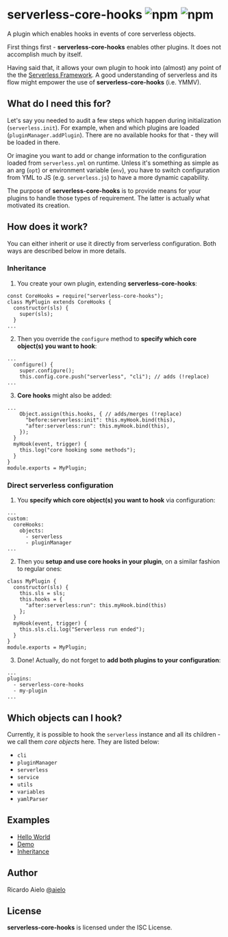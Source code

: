 # serverless-core-hooks ![npm](https://img.shields.io/npm/v/serverless-core-hooks) ![npm](https://img.shields.io/npm/l/serverless-core-hooks)


A plugin which enables hooks in events of core serverless objects.

First things first - **serverless-core-hooks** enables other plugins.
It does not accomplish much by itself.

Having said that, it allows your own plugin to hook into (almost) any point of the the [Serverless Framework](http://www.serverless.com). A good understanding of serverless and its flow might empower the use of **serverless-core-hooks** (i.e. YMMV).

## What do I need this for?
Let's say you needed to audit a few steps which happen during initialization (`serverless.init`). For example, when and which plugins are loaded (`pluginManager.addPlugin`). There are no available hooks for that - they will be loaded in there.

Or imagine you want to add or change information to the configuration loaded from `serverless.yml` on runtime. Unless it's something as simple as an arg (`opt`) or environment variable (`env`), you have to switch configuration from YML to JS (e.g. `serverless.js`) to have a more dynamic capability.

The purpose of **serverless-core-hooks** is to provide means for your plugins to handle those types of requirement. The latter is actually what motivated its creation.

## How does it work?
You can either inherit or use it directly from serverless configuration. Both ways are described below in more details.

### Inheritance
1. You create your own plugin, extending **serverless-core-hooks**:
```
const CoreHooks = require("serverless-core-hooks");
class MyPlugin extends CoreHooks {
  constructor(sls) {
    super(sls);
  }
...
```
2. Then you override the `configure` method to **specify which core object(s) you want to hook**:
```
...
  configure() {
    super.configure();
    this.config.core.push("serverless", "cli"); // adds (!replace)
...
```
3. **Core hooks** might also be added:
```
...
    Object.assign(this.hooks, { // adds/merges (!replace)
      "before:serverless:init": this.myHook.bind(this),
      "after:serverless:run": this.myHook.bind(this),
    });
  }
  myHook(event, trigger) {
    this.log("core hooking some methods");
  }
}
module.exports = MyPlugin;
```

### Direct serverless configuration
1. You **specify which core object(s) you want to hook** via configuration:
```
...
custom:
  coreHooks:
    objects:
      - serverless
      - pluginManager
...
```
2. Then you **setup and use core hooks in your plugin**, on a similar fashion to regular ones:
```
class MyPlugin {
  constructor(sls) {
    this.sls = sls;
    this.hooks = {
      "after:serverless:run": this.myHook.bind(this)
    };
  }
  myHook(event, trigger) {
    this.sls.cli.log("Serverless run ended");
  }
}
module.exports = MyPlugin;
```
3. Done! Actually, do not forget to **add both plugins to your configuration**:
```
...
plugins:
  - serverless-core-hooks
  - my-plugin
...
```

## Which objects can I hook?
Currently, it is possible to hook the `serverless` instance and all its children - we call them *core objects* here. They are listed below:
- `cli`
- `pluginManager`
- `serverless`
- `service`
- `utils`
- `variables`
- `yamlParser`

## Examples
- [Hello World](https://github.com/aielo/serverless-core-hooks/tree/master/examples/helloworld)
- [Demo](https://github.com/aielo/serverless-core-hooks/tree/master/examples/demo)
- [Inheritance](https://github.com/aielo/serverless-core-hooks/tree/master/examples/inheritance)

## Author
Ricardo Aielo [@aielo](https://github.com/aielo/)

## License
**serverless-core-hooks** is licensed under the ISC License.